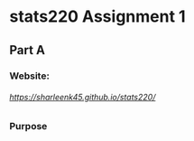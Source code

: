 # stats220 Assignment 1
## Part A

### Website:
###### https://sharleenk45.github.io/stats220/

### Purpose



